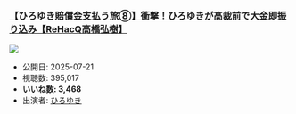 ### [【ひろゆき賠償金支払う旅⑧】衝撃！ひろゆきが高裁前で大金即振り込み【ReHacQ高橋弘樹】](https://www.youtube.com/watch?v=oah2ozJIUZQ)
[![](https://img.youtube.com/vi/oah2ozJIUZQ/sddefault.jpg)](https://www.youtube.com/watch?v=oah2ozJIUZQ)
-   公開日: 2025-07-21
-   視聴数: 395,017
-   **いいね数: 3,468**
-   出演者: [ひろゆき](/rehacq_fan/people/ひろゆき "wikilink")
